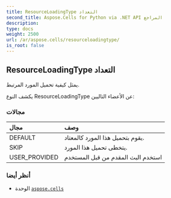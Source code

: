 ```yaml
---
title: ResourceLoadingType التعداد
second_title: Aspose.Cells for Python via .NET API المراجع
description:
type: docs
weight: 2500
url: /ar/aspose.cells/resourceloadingtype/
is_root: false
---
```

##  ResourceLoadingType التعداد
يمثل كيفية تحميل المورد المرتبط.



يكشف النوع ResourceLoadingType عن الأعضاء التاليين:

###  مجالات
| مجال| وصف|
| :- | :- |
| DEFAULT | يقوم بتحميل هذا المورد كالمعتاد.|
| SKIP | يتخطى تحميل هذا المورد.|
| USER_PROVIDED | استخدم البث المقدم من قبل المستخدم|



###  أنظر أيضا
* الوحدة [`aspose.cells`](..)
